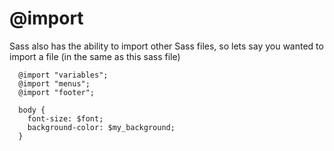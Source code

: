 
# @import

Sass also has the ability to import other Sass files, so lets say you wanted to import a file
(in the same as this sass file)

```
  @import "variables";
  @import "menus";
  @import "footer";

  body {
    font-size: $font;
    background-color: $my_background;
  }
```
